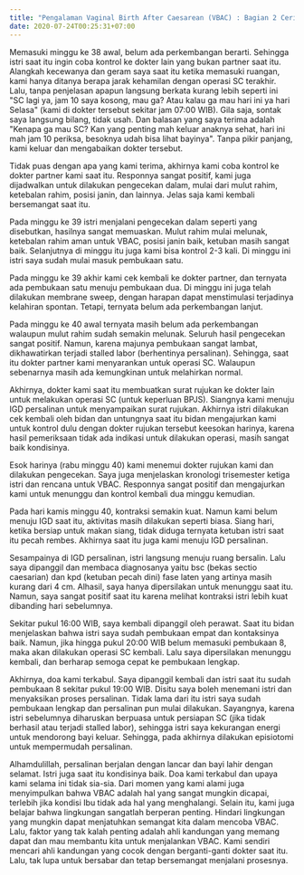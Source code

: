 ```yaml
---
title: "Pengalaman Vaginal Birth After Caesarean (VBAC) : Bagian 2 Cerita Kami di Tiga Minggu Terakhir"
date: 2020-07-24T00:25:31+07:00
---
```


Memasuki minggu ke 38 awal, belum ada perkembangan berarti. Sehingga istri saat itu ingin coba kontrol ke dokter lain yang bukan partner saat itu. Alangkah kecewanya dan geram saya saat itu ketika memasuki ruangan, kami hanya ditanya berapa jarak kehamilan dengan operasi SC terakhir. Lalu, tanpa penjelasan apapun langsung berkata kurang lebih seperti ini "SC lagi ya, jam 10 saya kosong, mau ga? Atau kalau ga mau hari ini ya hari Selasa" (kami di dokter tersebut sekitar jam 07:00 WIB). Gila saja, sontak saya langsung bilang, tidak usah. Dan balasan yang saya terima adalah "Kenapa ga mau SC? Kan yang penting mah keluar anaknya sehat, hari ini mah jam 10 periksa, besoknya udah bisa lihat bayinya". Tanpa pikir panjang, kami keluar dan mengabaikan dokter tersebut.

Tidak puas dengan apa yang kami terima, akhirnya kami coba kontrol ke dokter partner kami saat itu. Responnya sangat positif, kami juga dijadwalkan untuk dilakukan pengecekan dalam, mulai dari mulut rahim, ketebalan rahim, posisi janin, dan lainnya. Jelas saja kami kembali bersemangat saat itu.

Pada minggu ke 39 istri menjalani pengecekan dalam seperti yang disebutkan, hasilnya sangat memuaskan. Mulut rahim mulai melunak, ketebalan rahim aman untuk VBAC, posisi janin baik, ketuban masih sangat baik. Selanjutnya di minggu itu juga kami bisa kontrol 2-3 kali. Di minggu ini istri saya sudah mulai masuk pembukaan satu.

Pada minggu ke 39 akhir kami cek kembali ke dokter partner, dan ternyata ada pembukaan satu menuju pembukaan dua. Di minggu ini juga telah dilakukan membrane sweep, dengan harapan dapat menstimulasi terjadinya kelahiran spontan. Tetapi, ternyata belum ada perkembangan lanjut.

Pada minggu ke 40 awal ternyata masih belum ada perkembangan walaupun mulut rahim sudah semakin melunak. Seluruh hasil pengecekan sangat positif. Namun, karena majunya pembukaan sangat lambat, dikhawatirkan terjadi stalled labor (berhentinya persalinan). Sehingga, saat itu dokter partner kami menyarankan untuk operasi SC. Walaupun sebenarnya masih ada kemungkinan untuk melahirkan normal.

Akhirnya, dokter kami saat itu membuatkan surat rujukan ke dokter lain untuk melakukan operasi SC (untuk keperluan BPJS). Siangnya kami menuju IGD persalinan untuk menyampaikan surat rujukan. Akhirnya istri dilakukan cek kembali oleh bidan dan untungnya saat itu bidan mengajurkan kami untuk kontrol dulu dengan dokter rujukan tersebut keesokan harinya, karena hasil pemeriksaan tidak ada indikasi untuk dilakukan operasi, masih sangat baik kondisinya.

Esok harinya (rabu minggu 40) kami menemui dokter rujukan kami dan dilakukan pengecekan. Saya juga menjelaskan kronologi trisemester ketiga istri dan rencana untuk VBAC. Responnya sangat positif dan mengajurkan kami untuk menunggu dan kontrol kembali dua minggu kemudian.

Pada hari kamis minggu 40, kontraksi semakin kuat. Namun kami belum menuju IGD saat itu, aktivitas masih dilakukan seperti biasa. Siang hari, ketika bersiap untuk makan siang, tidak diduga ternyata ketuban istri saat itu pecah rembes. Akhirnya saat itu juga kami menuju IGD persalinan.

Sesampainya di IGD persalinan, istri langsung menuju ruang bersalin. Lalu saya dipanggil dan membaca diagnosanya yaitu bsc (bekas sectio caesarian) dan kpd (ketuban pecah dini) fase laten yang artinya masih kurang dari 4 cm. Alhasil, saya hanya dipersilakan untuk menunggu saat itu. Namun, saya sangat positif saat itu karena melihat kontraksi istri lebih kuat dibanding hari sebelumnya.

Sekitar pukul 16:00 WIB, saya kembali dipanggil oleh perawat. Saat itu bidan menjelaskan bahwa istri saya sudah pembukaan empat dan kontaksinya baik. Namun, jika hingga pukul 20:00 WIB belum memasuki pembukaan 8, maka akan dilakukan operasi SC kembali. Lalu saya dipersilakan menunggu kembali, dan berharap semoga cepat ke pembukaan lengkap.

Akhirnya, doa kami terkabul. Saya dipanggil kembali dan istri saat itu sudah pembukaan 8 sekitar pukul 19:00 WIB. Disitu saya boleh menemani istri dan menyaksikan proses persalinan. Tidak lama dari itu istri saya sudah pembukaan lengkap dan persalinan pun mulai dilakukan. Sayangnya, karena istri sebelumnya diharuskan berpuasa untuk persiapan SC (jika tidak berhasil atau terjadi stalled labor), sehingga istri saya kekurangan energi untuk mendorong bayi keluar. Sehingga, pada akhirnya dilakukan episiotomi untuk mempermudah persalinan.

Alhamdulillah, persalinan berjalan dengan lancar dan bayi lahir dengan selamat. Istri juga saat itu kondisinya baik. Doa kami terkabul dan upaya kami selama ini tidak sia-sia. Dari momen yang kami alami juga menyimpulkan bahwa VBAC adalah hal yang sangat mungkin dicapai, terlebih jika kondisi Ibu tidak ada hal yang menghalangi. Selain itu, kami juga belajar bahwa lingkungan sangatlah berperan penting. Hindari lingkungan yang mungkin dapat menjatuhkan semangat kita dalam mencoba VBAC. Lalu, faktor yang tak kalah penting adalah ahli kandungan yang memang dapat dan mau membantu kita untuk menjalankan VBAC. Kami sendiri mencari ahli kandungan yang cocok dengan berganti-ganti dokter saat itu. Lalu, tak lupa untuk bersabar dan tetap bersemangat menjalani prosesnya.